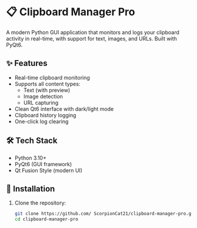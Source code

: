 # 📋 Clipboard Manager Pro

A modern Python GUI application that monitors and logs your clipboard activity in real-time, with support for text, images, and URLs. Built with PyQt6.


## ✨ Features

- Real-time clipboard monitoring
- Supports all content types:
  - Text (with preview)
  - Image detection
  - URL capturing
- Clean Qt6 interface with dark/light mode
- Clipboard history logging
- One-click log clearing

## 🛠️ Tech Stack

- Python 3.10+
- PyQt6 (GUI framework)
- Qt Fusion Style (modern UI)

## 🚀 Installation

1. Clone the repository:
   ```bash
   git clone https://github.com/ ScorpionCat21/clipboard-manager-pro.git
   cd clipboard-manager-pro
